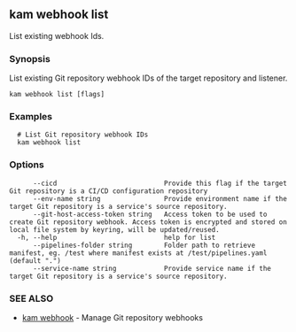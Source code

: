 ## kam webhook list

List existing webhook Ids.

### Synopsis

List existing Git repository webhook IDs of the target repository and listener.

```
kam webhook list [flags]
```

### Examples

```
  # List Git repository webhook IDs
  kam webhook list
```

### Options

```
      --cicd                           Provide this flag if the target Git repository is a CI/CD configuration repository
      --env-name string                Provide environment name if the target Git repository is a service's source repository.
      --git-host-access-token string   Access token to be used to create Git repository webhook. Access token is encrypted and stored on local file system by keyring, will be updated/reused.
  -h, --help                           help for list
      --pipelines-folder string        Folder path to retrieve manifest, eg. /test where manifest exists at /test/pipelines.yaml (default ".")
      --service-name string            Provide service name if the target Git repository is a service's source repository.
```

### SEE ALSO

* [kam webhook](kam_webhook.md)	 - Manage Git repository webhooks

